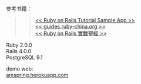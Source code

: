 
参考书籍：<br />
>>  [<< Ruby on Rails Tutorial Sample App >>](http://railstutorial-china.org/read/)<br />
>>  [<< guides.ruby-china.org >>](http://guides.ruby-china.org/)<br />
>>  [<< Ruby on Rails 實戰聖經 >>](https://ihower.tw/rails4/)<br />

Ruby 2.0.0 <br />
Rails 4.0.0<br />
PostgreSQL 9.1<br />

demo web:<br />
[amspring.herokuapp.com](amspring.herokuapp.com)
